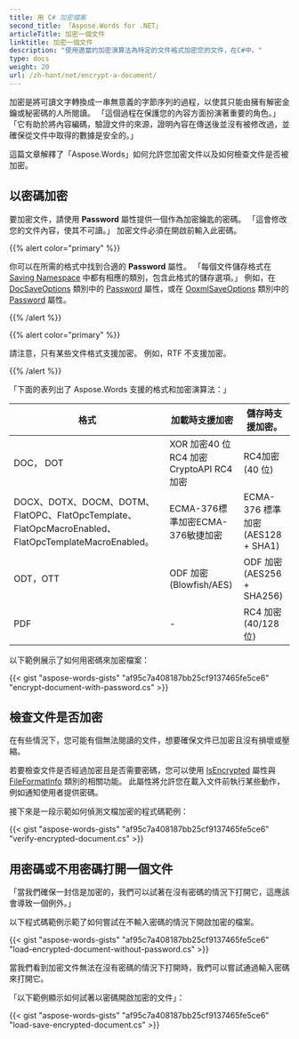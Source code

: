 ```yaml
---
title: 用 C# 加密檔案
second_title: 「Aspose.Words for .NET」
articleTitle: 加密一個文件
linktitle: 加密一個文件
description: "使用適當的加密演算法為特定的文件格式加密您的文件，在C#中。"
type: docs
weight: 20
url: /zh-hant/net/encrypt-a-document/
---
```


加密是將可讀文字轉換成一串無意義的字節序列的過程，以使其只能由擁有解密金鑰或秘密碼的人所閱讀。 「這個過程在保護您的內容方面扮演著重要的角色。」 「它有助於將內容編碼，驗證文件的來源，證明內容在傳送後並沒有被修改過，並確保從文件中取得的數據是安全的。」

這篇文章解釋了「Aspose.Words」如何允許您加密文件以及如何檢查文件是否被加密。

## 以密碼加密

要加密文件，請使用 **Password** 屬性提供一個作為加密鑰匙的密碼。 「這會修改您的文件內容，使其不可讀。」 加密文件必須在開啟前輸入此密碼。

{{% alert color="primary" %}}

你可以在所需的格式中找到合適的 **Password** 屬性。 「每個文件儲存格式在 [Saving Namespace](https://reference.aspose.com/words/net/aspose.words.saving/) 中都有相應的類別，包含此格式的儲存選項。」 例如，在 [DocSaveOptions](https://reference.aspose.com/words/net/aspose.words.saving/docsaveoptions/) 類別中的 [Password](https://reference.aspose.com/words/net/aspose.words.saving/docsaveoptions/password/) 屬性，或在 [OoxmlSaveOptions](https://reference.aspose.com/words/net/aspose.words.saving/ooxmlsaveoptions/) 類別中的 [Password](https://reference.aspose.com/words/net/aspose.words.saving/ooxmlsaveoptions/password/) 屬性。

{{% /alert %}}

{{% alert color="primary" %}}

請注意，只有某些文件格式支援加密。 例如，RTF 不支援加密。

{{% /alert %}}

「下面的表列出了 Aspose.Words 支援的格式和加密演算法：」

| 格式 | 加載時支援加密 | 儲存時支援加密。 |
| ------------------------------------------------------------ | ----------------------------------------------------------- | -------------------------------------------- |
| DOC， DOT | XOR 加密40 位 RC4 加密CryptoAPI RC4 加密 | RC4加密 (40 位) |
| DOCX、DOTX、DOCM、DOTM、FlatOPC、FlatOpcTemplate、FlatOpcMacroEnabled、FlatOpcTemplateMacroEnabled。 | ECMA-376標準加密ECMA-376敏捷加密 | ECMA-376 標準加密 (AES128 + SHA1) |
| ODT，OTT | ODF 加密 (Blowfish/AES) | ODF 加密 (AES256 + SHA256) |
| PDF |-| RC4 加密 (40/128 位) |

以下範例展示了如何用密碼來加密檔案：

{{< gist "aspose-words-gists" "af95c7a408187bb25cf9137465fe5ce6" "encrypt-document-with-password.cs" >}}

## 檢查文件是否加密

在有些情況下，您可能有個無法閱讀的文件，想要確保文件已加密且沒有損壞或壓縮。

若要檢查文件是否經過加密且是否需要密碼，您可以使用 [IsEncrypted](https://reference.aspose.com/words/net/aspose.words/fileformatinfo/isencrypted/) 屬性與 [FileFormatInfo](https://reference.aspose.com/words/net/aspose.words/fileformatinfo/) 類別的相關功能。 此屬性將允許您在載入文件前執行某些動作，例如通知使用者提供密碼。

接下來是一段示範如何偵測文檔加密的程式碼範例：

{{< gist "aspose-words-gists" "af95c7a408187bb25cf9137465fe5ce6" "verify-encrypted-document.cs" >}}

## 用密碼或不用密碼打開一個文件

「當我們確保一封信是加密的，我們可以試著在沒有密碼的情況下打開它，這應該會導致一個例外。」

以下程式碼範例示範了如何嘗試在不輸入密碼的情況下開啟加密的檔案。

{{< gist "aspose-words-gists" "af95c7a408187bb25cf9137465fe5ce6" "load-encrypted-document-without-password.cs" >}}

當我們看到加密文件無法在沒有密碼的情況下打開時，我們可以嘗試通過輸入密碼來打開它。

「以下範例顯示如何試著以密碼開啟加密的文件」：

{{< gist "aspose-words-gists" "af95c7a408187bb25cf9137465fe5ce6" "load-save-encrypted-document.cs" >}}
